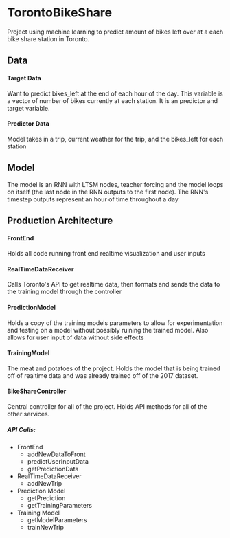 # TorontoBikeShare
Project using machine learning to predict amount of bikes left over at a each bike share station in Toronto.

## Data
#### Target Data
Want to predict bikes_left at the end of each hour of the day. This variable is a vector of number of bikes currently at each station. It is an predictor and target variable.

#### Predictor Data
Model takes in a trip, current weather for the trip, and the bikes_left for each station

## Model
The model is an RNN with LTSM nodes, teacher forcing and the model loops on itself (the last node in the RNN outputs to the first node).
The RNN's timestep outputs represent an hour of time throughout a day

## Production Architecture
#### FrontEnd
Holds all code running front end realtime visualization and user inputs

#### RealTimeDataReceiver
Calls Toronto's API to get realtime data, then formats and sends the data to the training model through the controller

#### PredictionModel
Holds a copy of the training models parameters to allow for experimentation and testing on a model without possibly ruining the trained model. Also allows for user input of data without side effects

#### TrainingModel
The meat and potatoes of the project. Holds the model that is being trained off of realtime data and was already trained off of the 2017 dataset.

#### BikeShareController
Central controller for all of the project. Holds API methods for all of the other services.
##### API Calls:
  * FrontEnd
    * addNewDataToFront
    * predictUserInputData
    * getPredictionData
  * RealTimeDataReceiver
    * addNewTrip
  * Prediction Model
    * getPrediction
    * getTrainingParameters
  * Training Model
    * getModelParameters
    * trainNewTrip
  



